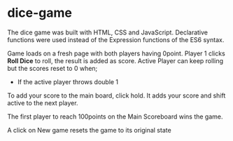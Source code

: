 # dice-game

The dice game was built with HTML, CSS and JavaScript. Declarative functions were used instead of the Expression functions of the ES6 syntax.

Game loads on a fresh page with both players having 0point. Player 1 clicks **Roll Dice** to roll, the result is added as score. Active Player can keep rolling but the scores reset to 0 when;

- If the active player throws double 1

To add your score to the main board, click hold. It adds your score and shift active to the next player.

The first player to reach 100points on the Main Scoreboard wins the game.

A click on New game resets the game to its original state
